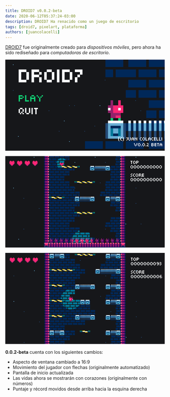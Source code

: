 ```yaml
---
title: DROID7 v0.0.2-beta
date: 2020-06-12T05:37:24-03:00
description: DROID7 Ha renacido como un juego de escritorio
tags: [droid7, pixelart, plataforma]
authors: [juancolacelli]
---
```


[DROID7](/es/droid7) fue originalmente creado para _dispositivos móviles_, pero ahora ha sido rediseñado para _computadoras de escritorio_.

![Pantalla de inicio](screenshot_1.png)

![Juego](screenshot_2.png)

![Juego](screenshot_3.png)

**0.0.2-beta** cuenta con los siguientes cambios:

- Aspecto de ventana cambiado a 16:9
- Movimiento del jugador con flechas (originalmente automatizado)
- Pantalla de inicio actualizada
- Las vidas ahora se mostrarán con corazones (originalmente con números)
- Puntaje y récord movidos desde arriba hacia la esquina derecha

